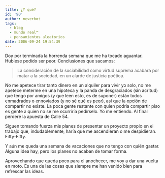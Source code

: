 ```yaml
---
title: ¿Y qué?
id: '90'
author: neverbot
tags:
  - blog
  - mundo real™
  - pensamientos aleatorios
date: 2006-09-24 19:54:39
---
```


Doy por terminada la horrenda semana que me ha tocado aguantar. Hubiese podido ser peor. Conclusiones que sacamos:

> La consideración de la sociabilidad como virtud suprema acabará por matar a la sociedad, en un alarde de justicia poética.

No me apetece tirar tanto dinero en un alquiler para vivir yo solo, no me apetece meterme en una hipoteca y la panda de desgraciados (sin acritud) que tengo por amigos (y que leen esto, es de suponer) están todos enmadrados o ennoviados (y no sé qué es peor), así que la opción de compartir no existe. La poca gente restante con quien podria compartir piso es gente a quien no se me ocurriría pedírselo. Yo me entiendo. Al final perderé la apuesta de Calle 54.

Siguen tomando fuerza mis planes de presentar un proyecto propio en el trabajo que, indudablemente, haría que me ascendieran o me despidieran. Fifty-Fifty.

Y aún me queda una semana de vacaciones que no tengo con quién gastar. Alguna idea hay, pero los planes no acaban de tomar forma.

Aprovechando que queda poco para el anochecer, me voy a dar una vuelta en moto. Es una de las cosas que siempre me han venido bien para refrescar las ideas.